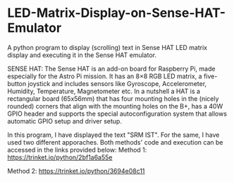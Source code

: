 # LED-Matrix-Display-on-Sense-HAT-Emulator
A python program to display (scrolling) text in Sense HAT LED matrix display and executing it in the Sense HAT emulator. 

SENSE HAT:
The Sense HAT is an add-on board for Raspberry Pi, made especially for the Astro Pi mission. It has an 8×8 RGB LED matrix, a five-button joystick and includes sensors like Gyroscope, Accelerometer, Humidity, Temperature, Magnetometer etc.
     	In a nutshell a HAT is a rectangular board (65x56mm) that has four mounting holes in the (nicely rounded) corners that align with the mounting holes on the B+, has a 40W GPIO header and supports the special autoconfiguration system that allows automatic GPIO setup and driver setup.

In this program, I have displayed the text "SRM IST".
For the same, I have used two different apporaches. Both methods' code and execution can be accessed in the links provided below:
Method 1: https://trinket.io/python/2bf1a6a55e  


Method 2: https://trinket.io/python/3694e08c11
